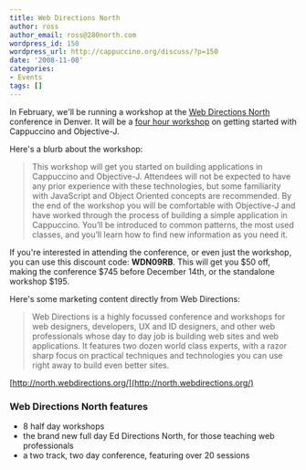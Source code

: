 ```yaml
---
title: Web Directions North
author: ross
author_email: ross@280north.com
wordpress_id: 150
wordpress_url: http://cappuccino.org/discuss/?p=150
date: '2008-11-08'
categories:
- Events
tags: []
---
```



In February, we'll be running a workshop at the [Web Directions North](http://north.webdirections.org/) conference in Denver. It will be a [four hour workshop](http://north.webdirections.org/workshops#cappuccino-bootcamp) on getting started with Cappuccino and Objective-J. 

Here's a blurb about the workshop:

> This workshop will get you started on building applications in Cappuccino and Objective-J. Attendees will not be expected to have any prior experience with these technologies, but some familiarity with JavaScript and Object Oriented concepts are recommended. By the end of the workshop you will be comfortable with Objective-J and have worked through the process of building a simple application in Cappuccino. You&rsquo;ll be introduced to common patterns, the most used classes, and you&rsquo;ll learn how to find new information as you need it.

If you're interested in attending the conference, or even just the workshop, you can use this discount code: **WDN09RB**. This will get you $50 off, making the conference $745 before December 14th, or the standalone workshop $195.   
  
Here's some marketing content directly from Web Directions:

> Web Directions is a highly focussed conference and workshops for web designers, developers, UX and ID designers, and other web professionals whose day to day job is building web sites and web applications. It features two dozen world class experts, with a razor sharp focus on practical techniques and technologies you can use right away to build even better sites.

[http://north.webdirections.org/](http://north.webdirections.org/)

### Web Directions North features

* 8 half day workshops
* the brand new full day Ed Directions North, for those teaching web professionals
* a two track, two day conference, featuring over 20 sessions



